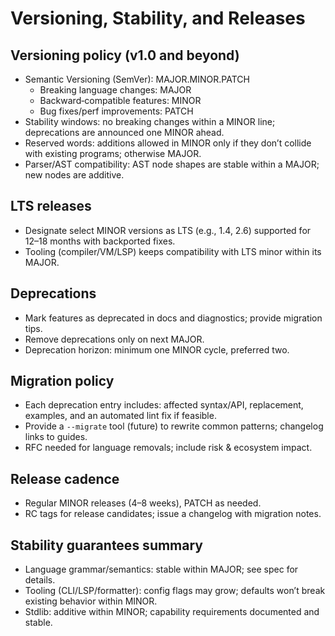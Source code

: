 Versioning, Stability, and Releases
===================================

Versioning policy (v1.0 and beyond)
-----------------------------------
- Semantic Versioning (SemVer): MAJOR.MINOR.PATCH
  - Breaking language changes: MAJOR
  - Backward‑compatible features: MINOR
  - Bug fixes/perf improvements: PATCH
- Stability windows: no breaking changes within a MINOR line; deprecations are announced one MINOR ahead.
- Reserved words: additions allowed in MINOR only if they don’t collide with existing programs; otherwise MAJOR.
- Parser/AST compatibility: AST node shapes are stable within a MAJOR; new nodes are additive.

LTS releases
------------
- Designate select MINOR versions as LTS (e.g., 1.4, 2.6) supported for 12–18 months with backported fixes.
- Tooling (compiler/VM/LSP) keeps compatibility with LTS minor within its MAJOR.

Deprecations
------------
- Mark features as deprecated in docs and diagnostics; provide migration tips.
- Remove deprecations only on next MAJOR.
- Deprecation horizon: minimum one MINOR cycle, preferred two.

Migration policy
----------------
- Each deprecation entry includes: affected syntax/API, replacement, examples, and an automated lint fix if feasible.
- Provide a `--migrate` tool (future) to rewrite common patterns; changelog links to guides.
 - RFC needed for language removals; include risk & ecosystem impact.

Release cadence
---------------
- Regular MINOR releases (4–8 weeks), PATCH as needed.
- RC tags for release candidates; issue a changelog with migration notes.

Stability guarantees summary
----------------------------
- Language grammar/semantics: stable within MAJOR; see spec for details.
- Tooling (CLI/LSP/formatter): config flags may grow; defaults won’t break existing behavior within MINOR.
- Stdlib: additive within MINOR; capability requirements documented and stable.


